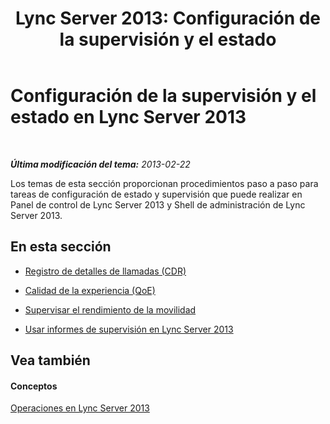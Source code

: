 ﻿---
title: 'Lync Server 2013: Configuración de la supervisión y el estado'
TOCTitle: Configuración de la supervisión y el estado
ms:assetid: 0b9b44c4-06ad-4b89-b87d-62448f936ab8
ms:mtpsurl: https://technet.microsoft.com/es-es/library/Gg520950(v=OCS.15)
ms:contentKeyID: 48274399
ms.date: 01/07/2017
mtps_version: v=OCS.15
ms.translationtype: HT
---

# Configuración de la supervisión y el estado en Lync Server 2013

 

_**Última modificación del tema:** 2013-02-22_

Los temas de esta sección proporcionan procedimientos paso a paso para tareas de configuración de estado y supervisión que puede realizar en Panel de control de Lync Server 2013 y Shell de administración de Lync Server 2013.

## En esta sección

  - [Registro de detalles de llamadas (CDR)](lync-server-2013-call-detail-recording-cdr.md)

  - [Calidad de la experiencia (QoE)](lync-server-2013-quality-of-experience-qoe.md)

  - [Supervisar el rendimiento de la movilidad](lync-server-2013-monitoring-mobility-for-performance.md)

  - [Usar informes de supervisión en Lync Server 2013](lync-server-2013-using-monitoring-reports.md)

## Vea también

#### Conceptos

[Operaciones en Lync Server 2013](lync-server-2013-operations.md)

